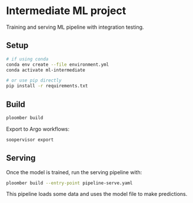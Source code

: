 # Intermediate ML project

Training and serving ML pipeline with integration testing.

## Setup

~~~bash
# if using conda
conda env create --file environment.yml
conda activate ml-intermediate

# or use pip directly
pip install -r requirements.txt
~~~

## Build

```bash tags=["bash"]
ploomber build
```

Export to Argo workflows:

~~~bash
soopervisor export
~~~


## Serving

Once the model is trained, run the serving pipeline with:

```bash tags=["bash"]
ploomber build --entry-point pipeline-serve.yaml
```

This pipeline loads some data and uses the model file to make predictions.
